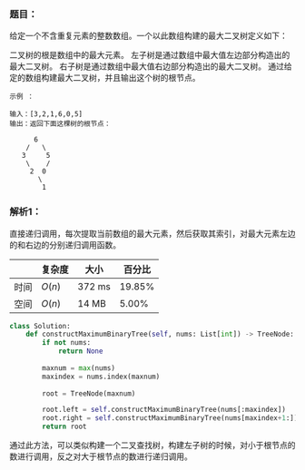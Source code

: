 ### 题目：
给定一个不含重复元素的整数数组。一个以此数组构建的最大二叉树定义如下：

二叉树的根是数组中的最大元素。
左子树是通过数组中最大值左边部分构造出的最大二叉树。
右子树是通过数组中最大值右边部分构造出的最大二叉树。
通过给定的数组构建最大二叉树，并且输出这个树的根节点。

```
示例 ：

输入：[3,2,1,6,0,5]
输出：返回下面这棵树的根节点：

      6
    /   \
   3     5
    \    / 
     2  0   
       \
        1
```

### 解析1：
直接递归调用，每次提取当前数组的最大元素，然后获取其索引，对最大元素左边的和右边的分别递归调用函数。

|  |复杂度|大小|百分比|
|--|--|--|--|
|时间|$O(n)$|372 ms|19.85%|
|空间|$O(n)$|14 MB|5.00%|

```python
class Solution:
    def constructMaximumBinaryTree(self, nums: List[int]) -> TreeNode:
        if not nums:
            return None
            
        maxnum = max(nums)
        maxindex = nums.index(maxnum)
        
        root = TreeNode(maxnum)

        root.left = self.constructMaximumBinaryTree(nums[:maxindex])
        root.right = self.constructMaximumBinaryTree(nums[maxindex+1:])
        return root
```
通过此方法，可以类似构建一个二叉查找树，构建左子树的时候，对小于根节点的数进行调用，反之对大于根节点的数进行递归调用。
